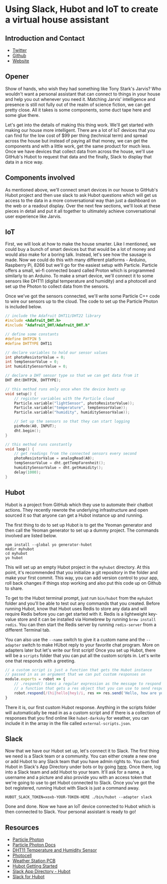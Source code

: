 # Using Slack, Hubot and IoT to create a virtual house assistant

## Introduction and Contact

* [Twitter](https://twitter.com/YashdalfTheGray)
* [Github](https://github.com/YashdalfTheGray)
* [Website](https://yashkulshrestha.carrd.co/)

## Opener

Show of hands, who wish they had something like Tony Stark's Jarvis? Who wouldn't want a personal assistant that can connect to things in your house and help you out whenever you need it. Matching Jarvis' intelligence and presence is still not fully out of the realm of science fiction, we can get pretty close. All it takes is some components, some duct tape here and some glue there.

Let's get into the details of making this thing work. We'll get started with making our house more intelligent. There are a lot of IoT devices that you can find for the low cost of $99 per thing (technical term) and spread across the house but instead of paying all that money, we can get the components and with a little work, get the same product for much less. Once we have devices that collect data from across the house, we'll use GitHub's Hubot to request that data and the finally, Slack to display that data in a nice way.

## Components involved

As mentioned above, we'll connect smart devices in our house to GitHub's Hubot project and then use slack to ask Hubot questions which will get us access to the data in a more conversational way than just a dashboard on the web or a readout display. Over the next few sections, we'll look at these pieces in detail and put it all together to ultimately achieve conversational user experience like Jarvis.

## IoT

First, we will look at how to make the house smarter. Like I mentioned, we could buy a bunch of smart devices but that would be a lot of money and would also make for a boring talk. Instead, let's see how the sausage is made. Now we could do this with many different platforms - Arduino, Raspberry Pi, 8266 but we'll go for the easiest setup with Particle. Particle offers a small, wi-fi connected board called Proton which is programmed similarly to an Arduino. To make a smart device, we'll connect it to some sensors like  DHT11 (digital temperature and humidity) and a photocell and set up the Photon to collect data from the sensors.

Once we've got the sensors connected, we'll write some Particle C++ code to wire our sensors up to the cloud. The code to set up the Particle Photon is included below.

```cpp
// include the Adafruit DHT11/DHT22 library
#include <Adafruit_DHT.h>
#include "Adafruit_DHT/Adafruit_DHT.h"

// define some constants
#define DHTPIN 5
#define DHTTYPE DHT11

// declare variables to hold our sensor values
int photoResistorValue = 0;
int tempSensorValue = 0;
int humiditySensorValue = 0;

// declare a DHT sensor type so that we can get data from it
DHT dht(DHTPIN, DHTTYPE);

// this method runs only once when the device boots up
void setup() {
    // register variables with the Particle cloud
    Particle.variable("lightSensor", photoResistorValue));
    Particle.variable("temperature", tempSensorValue));
    Particle.variable("humidity", humiditySensorValue));

    // Set up the sensors so that they can start logging
    pinMode(A0, INPUT);
    dht.begin();
}

// this method runs constantly
void loop() {
    // get readings from the connected sensors every second
    photoResistorValue = analogRead(A0);
    tempSensorValue = dht.getTempFarenheit();
    humiditySensorValue = dht.getHumidity();
    delay(1000);
}
```

## Hubot

Hubot is a project from GitHub which they use to automate their chatbot actions. They recently rewrote the underlying infrastructure and open sourced it so that anyone can get a Hubot instance up and running.

The first thing to do to set up Hubot is to get the Yeoman generator and then call the Yeoman generator to set up a dummy project. The commands involved are listed below.

```shell
npm install --global yo generator-hubot
mkdir myhubot
cd myhubot
yo hubot
```

This will set up an empty Hubot project in the `myhubot` directory. At this point, it's recommended that you initialize a git repository in the folder and make your first commit. This way, you can add version control to your app, roll back changes if things stop working and also put this code up on Github to share.

To get to the Hubot terminal prompt, just run `bin/hubot` from the `myhubot` folder and you'll be able to test out any commands that you created. Before running Hubot, know that Hubot uses Redis to store any data and will require Redis before you can get started with it. Redis is a lightweight key-value store and it can be installed via Homebrew by running `brew install redis`. You can then start the Redis server by running `redis-server` from a different Terminal tab.

You can also use the `--name` switch to give it a custom name and the `--adapter` switch to make HUbot reply to your favorite chat program. More on adapters later but let's write our first script! Once you set up Hubot, there will be a `scripts` folder that you can put all the custom scripts in. Let's write one that responds with a greeting.

```javascript
// a custom script is just a function that gets the Hubot instance
// passed in as an argument that we can put custom responses on
module.exports = robot => {
    // .respond() takes a regular expression as the message to respond to and
    // a function that gets a res object that you can use to send responses
    robot.respond(/(hi|hello|hey)/i, res => res.send('Hello, how are you?'));
}
```

There it is, our first custom Hubot response. Anything in the scripts folder will automatically be read in as a custom script and if there is a collection of responses that you find online like `hubot-darksky` for weather, you can include it in the array in the file called `external-scripts.json`.

## Slack

Now that we have our Hubot set up, let's connect it to Slack. The first thing we need is a Slack team or a community. You can either create a new one or add Hubot to any Slack team that you have admin rights to. You can find Hubot in Slack's App Directory under bots or by going [here](https://slack.com/apps/A0F7XDU93-hubot). Once there, log into a Slack team and add Hubot to your team. It'll ask for a name, a username and a picture and also provide you with an access token that we're going to use to get Hubot connected to Slack. Once you've got the bot registered, running Hubot with Slack is just a command away.

```shell
HUBOT_SLACK_TOKEN=xoxb-YOUR-TOKEN-HERE ./bin/hubot --adapter slack
```

Done and done. Now we have an IoT device connected to Hubot which is then connected to Slack. Your personal assistant is ready to go!

## Resources

* [Particle Photon](https://store.particle.io/products/photon)
* [Particle Photon Docs](https://docs.particle.io/reference/firmware/photon/)
* [DHT11 Temperature and Humidity Sensor](https://www.adafruit.com/product/386)
* [Photocell](https://www.adafruit.com/product/161)
* [Weather Station PCB](https://oshpark.com/shared_projects/YXAh1m9F)
* [Hubot Getting Started](https://hubot.github.com/docs/)
* [Slack App Directory - Hubot](https://slack.com/apps/A0F7XDU93-hubot)
* [Slack for Hubot](https://slackapi.github.io/hubot-slack/)
